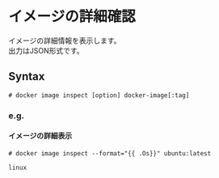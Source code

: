 # イメージの詳細確認
イメージの詳細情報を表示します。  
出力はJSON形式です。
## Syntax
```
# docker image inspect [option] docker-image[:tag]
```
### e.g.
#### イメージの詳細表示
```
# docker image inspect --format="{{ .Os}}" ubuntu:latest
```
```
linux
```
